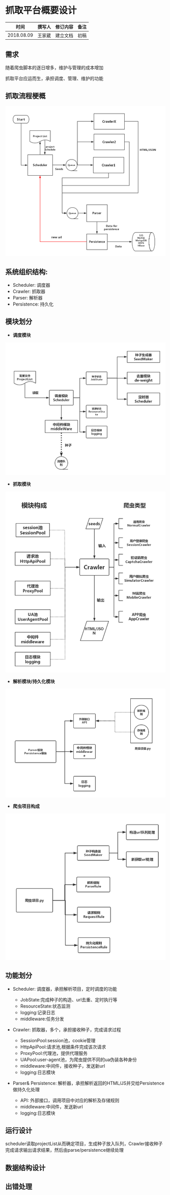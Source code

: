 # 抓取平台概要设计


|时间|撰写人|修订内容|备注|
|:-:|:---:|:-----:|:-:|
|2018.08.09|王家葳|建立文档|初稿|

## 需求

随着爬虫脚本的逐日增多，维护与管理的成本增加

抓取平台应运而生，承担调度、管理、维护的功能

## 抓取流程梗概

![抓取流程梗概][1]

## 系统组织结构:

- Scheduler: 调度器
- Crawler: 抓取器
- Parser: 解析器
- Persistence: 持久化

## 模块划分

- **调度模块**

![Scheduler][2]

- **抓取模块**

![Crawler][3]

- **解析模块/持久化模块**

![Parser&Persistence][4]

- **爬虫项目构成**

![CrawlerProject.py][5]

## 功能划分

- Scheduler: 调度器，承担解析项目，定时调度的功能

	- JobState:完成种子的构造、url去重、定时执行等
	- ResourceState:状态监测
	- logging:记录日志
	- middleware:任务分发
	
- Crawler: 抓取器，多个，承担接收种子，完成请求过程
	
	- SessionPool:session池，cookie管理
	- HttpApiPool:请求池,根据条件完成该次请求
	- ProxyPool:代理池，提供代理服务
	- UAPool:user-agent池，为爬虫提供不同的ua伪装各种身份
	- middleware:中间件，接收种子，发送新url
	- logging:日志模块
	 
- Parser& Persistence: 解析器，承担解析返回的HTML/JS并交给Persistence做持久化处理
	
	- API: 外部接口，调用项目中对应的解析及存储规则
	- middleware:中间件，发送新url
	- logging:日志模块
	

## 运行设计

scheduler读取projectList从而确定项目，生成种子放入队列，Crawler接收种子完成请求输出请求结果，然后由parse/persistence继续处理

## 数据结构设计

## 出错处理
[1]:https://github.com/beforeuwait/spider_platform/blob/master/%E8%AE%BE%E8%AE%A1%E6%96%87%E6%A1%A3/%E6%8A%93%E5%8F%96%E5%B9%B3%E5%8F%B0%E6%80%BB%E8%A7%88.jpg?raw=true
[2]:https://github.com/beforeuwait/spider_platform/blob/master/%E8%AE%BE%E8%AE%A1%E6%96%87%E6%A1%A3/Scheduler%E6%9E%B6%E6%9E%84%E5%9B%BE.jpg?raw=true
[3]:https://github.com/beforeuwait/spider_platform/blob/master/%E8%AE%BE%E8%AE%A1%E6%96%87%E6%A1%A3/Crawler%E6%9E%B6%E6%9E%84%E5%9B%BE.jpg?raw=true
[4]:https://github.com/beforeuwait/spider_platform/blob/master/%E8%AE%BE%E8%AE%A1%E6%96%87%E6%A1%A3/%E8%A7%A3%E6%9E%90%E5%8F%8A%E5%AD%98%E5%82%A8%E6%A8%A1%E5%9D%97.jpg?raw=true
[5]:https://github.com/beforeuwait/spider_platform/blob/master/%E8%AE%BE%E8%AE%A1%E6%96%87%E6%A1%A3/%E7%88%AC%E8%99%AB%E9%A1%B9%E7%9B%AE%E7%BB%93%E6%9E%84.jpg?raw=true